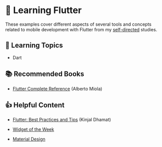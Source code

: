 # 📱 Learning Flutter

These examples cover different aspects of several tools and concepts related to mobile development with Flutter from my [self-directed](https://github.com/DanielBrito/self-learning) studies.

## :bookmark_tabs: Learning Topics

- Dart

## :books: Recommended Books

- [Flutter Complete Reference](./ebook_flutter_complete_reference.pdf) (Alberto Miola)

## 👍 Helpful Content

- [Flutter: Best Practices and Tips](https://medium.com/flutter-community/flutter-best-practices-and-tips-7c2782c9ebb5) (Kinjal Dhamat)

- [Widget of the Week](https://www.youtube.com/playlist?list=PLjxrf2q8roU23XGwz3Km7sQZFTdB996iG)

- [Material Design](https://material.io/design)
